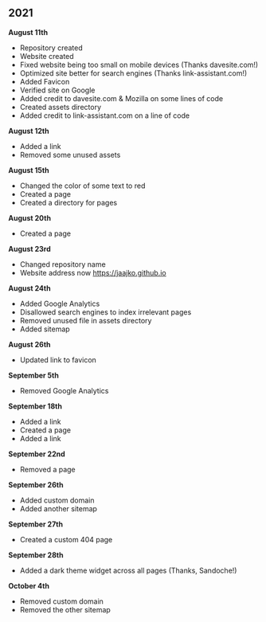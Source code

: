 ## 2021

<strong>August 11th</strong>

- Repository created
- Website created
- Fixed website being too small on mobile devices (Thanks davesite.com!)
- Optimized site better for search engines (Thanks link-assistant.com!)
- Added Favicon 
- Verified site on Google
- Added credit to davesite.com & Mozilla on some lines of code
- Created assets directory
- Added credit to link-assistant.com on a line of code

<strong>August 12th</strong>

- Added a link
- Removed some unused assets

<strong>August 15th</strong>

- Changed the color of some text to red
- Created a page
- Created a directory for pages

<strong>August 20th</strong>

- Created a page

<strong>August 23rd</strong>

- Changed repository name
- Website address now https://jaajko.github.io

<strong>August 24th</strong>

- Added Google Analytics
- Disallowed search engines to index irrelevant pages
- Removed unused file in assets directory
- Added sitemap

<strong>August 26th</strong>

- Updated link to favicon

<strong>September 5th</strong>

- Removed Google Analytics

<strong>September 18th</strong>

- Added a link
- Created a page
- Added a link

<strong>September 22nd</strong>

- Removed a page

<strong>September 26th</strong>

- Added custom domain
- Added another sitemap

<strong>September 27th</strong>

- Created a custom 404 page

<strong>September 28th</strong>

- Added a dark theme widget across all pages (Thanks, Sandoche!)

<strong>October 4th</strong>

- Removed custom domain
- Removed the other sitemap

